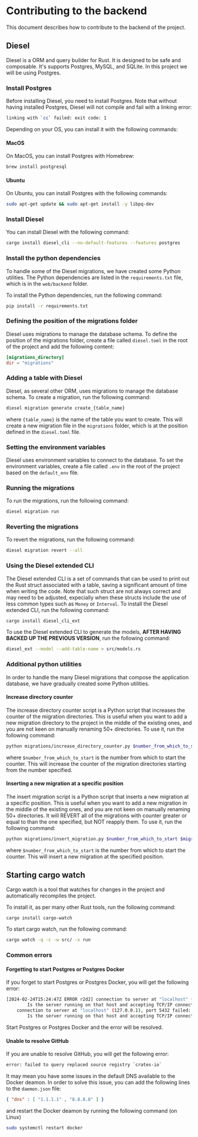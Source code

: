 # Contributing to the backend
This document describes how to contribute to the backend of the project.

## Diesel
Diesel is a ORM and query builder for Rust. It is designed to be safe and composable. It's supports Postgres, MySQL, and SQLite. In this project we will be using Postgres.

### Install Postgres
Before installing Diesel, you need to install Postgres. Note that without having installed Postgres, Diesel will not compile and fail
with a linking error:

```bash
linking with `cc` failed: exit code: 1
```

Depending on your OS, you can install it with the following commands:

#### MacOS
On MacOS, you can install Postgres with Homebrew:

```bash
brew install postgresql
```

#### Ubuntu
On Ubuntu, you can install Postgres with the following commands:

```bash
sudo apt-get update && sudo apt-get install -y libpq-dev
```

### Install Diesel
You can install Diesel with the following command:

```bash
cargo install diesel_cli --no-default-features --features postgres
```

### Install the python dependencies
To handle some of the Diesel migrations, we have created some Python utilities.
The Python dependencies are listed in the `requirements.txt` file, which is in the `web/backend` folder.

To install the Python dependencies, run the following command:

```bash
pip install -r requirements.txt
```

### Defining the position of the migrations folder
Diesel uses migrations to manage the database schema. To define the position of the migrations folder, create a file called `diesel.toml` in the root of the project and add the following content:

```toml
[migrations_directory]
dir = "migrations"
```

### Adding a table with Diesel
Diesel, as several other ORM, uses migrations to manage the database schema. To create a migration, run the following command:

```bash
diesel migration generate create_{table_name}
```

where `{table_name}` is the name of the table you want to create. This will create a new migration file in the `migrations` folder, which is at the position defined in the `diesel.toml` file.

### Setting the environment variables
Diesel uses environment variables to connect to the database. To set the environment variables, create a file called `.env` in the root of the project based on the `default_env` file.

### Running the migrations
To run the migrations, run the following command:

```bash
diesel migration run
```

### Reverting the migrations
To revert the migrations, run the following command:

```bash
diesel migration revert --all
```

### Using the Diesel extended CLI
The Diesel extended CLI is a set of commands that can be used to print out the Rust struct associated with a table, saving a significant amount of time when writing the code. Note that such struct are not always correct and may need to be adjusted,
expecially when these structs include the use of less common types such as `Money` or `Interval`. To install the Diesel extended CLI, run the following command:

```bash
cargo install diesel_cli_ext
```

To use the Diesel extended CLI to generate the models, **AFTER HAVING BACKED UP THE PREVIOUS VERSION**, run the following command:

```bash
diesel_ext --model --add-table-name > src/models.rs
```

### Additional python utilities
In order to handle the many Diesel migrations that compose the application database, we have gradually created some Python utilities.

#### Increase directory counter
The increase directory counter script is a Python script that increases the counter of the migration directories. This is useful when you want to add a new migration directory to the project in the middle of the existing ones, and you are not keen on manually renaming 50+ directories. To use it, run the following command:

```bash
python migrations/increase_directory_counter.py $number_from_which_to_start
```

where `$number_from_which_to_start` is the number from which to start the counter. This will increase the counter of the migration directories starting from the number specified.

#### Inserting a new migration at a specific position
The insert migration script is a Python script that inserts a new migration at a specific position. This is useful when you want to add a new migration in the middle of the existing ones, and you are not keen on manually renaming 50+ directories. It will REVERT all of the migrations with counter greater or equal to than the one specified, but NOT reapply them. To use it, run the following command:

```bash
python migrations/insert_migration.py $number_from_which_to_start $migration_name
```

where `$number_from_which_to_start` is the number from which to start the counter. This will insert a new migration at the specified position.

## Starting cargo watch
Cargo watch is a tool that watches for changes in the project and automatically recompiles the project.

To install it, as per many other Rust tools, run the following command:

```bash
cargo install cargo-watch
```

To start cargo watch, run the following command:

```bash
cargo watch -q -c -w src/ -x run
```

### Common errors

#### Forgetting to start Postgres or Postgres Docker
If you forget to start Postgres or Postgres Docker, you will get the following error:

```bash
[2024-02-24T15:24:47Z ERROR r2d2] connection to server at "localhost" (::1), port 5432 failed: Connection refused
        Is the server running on that host and accepting TCP/IP connections?
    connection to server at "localhost" (127.0.0.1), port 5432 failed: Connection refused
        Is the server running on that host and accepting TCP/IP connections?
```

Start Postgres or Postgres Docker and the error will be resolved.

#### Unable to resolve GitHub
If you are unable to resolve GitHub, you will get the following error:

```bash
error: failed to query replaced source registry `crates-io`
```

It may mean you have some issues in the default DNS available to the Docker deamon.
In order to solve this issue, you can add the following lines to the `daemon.json` file:

```json
{ "dns" : [ "1.1.1.1" , "8.8.8.8" ] }
```

and restart the Docker deamon by running the following command (on Linux)

```bash
sudo systemctl restart docker
```